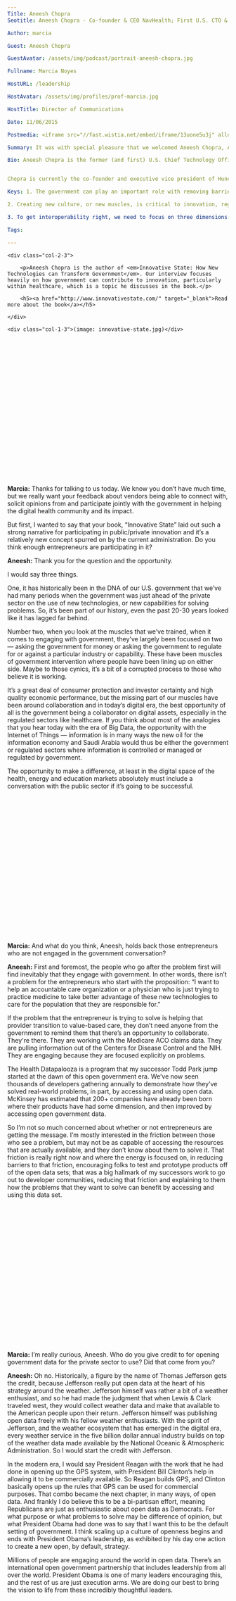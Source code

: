 ```yaml
---
Title: Aneesh Chopra
Seotitle: Aneesh Chopra - Co-founder & CEO NavHealth; First U.S. CTO & Former Virginia Sec. of Technology

Author: marcia

Guest: Aneesh Chopra

GuestAvatar: /assets/img/podcast/portrait-aneesh-chopra.jpg

Fullname: Marcia Noyes

HostURL: /leadership

HostAvatar: /assets/img/profiles/prof-marcia.jpg

HostTitle: Director of Communications

Date: 11/06/2015

Postmedia: <iframe src="//fast.wistia.net/embed/iframe/13uone5u3j" allowtransparency="true" frameborder="0" scrolling="no" class="wistia_embed" name="wistia_embed" allowfullscreen mozallowfullscreen webkitallowfullscreen oallowfullscreen msallowfullscreen width="500" height="318"></iframe><script src="//fast.wistia.net/assets/external/E-v1.js" async></script>

Summary: It was with special pleasure that we welcomed Aneesh Chopra, America's first Chief Technology Officer, for a quick discussion around how the government plays a role with healthcare innovation. We learned how the public and private sectors can play together, about the importance of creating new muscles, and the importance of demand for interoperability.

Bio: Aneesh Chopra is the former (and first) U.S. Chief Technology Officer. As an Assistant to the President, he designed the National Wireless Initiative, helped launch Startup America, and executed an "open innovation" strategy across the government built on private sector collaboration - opening up data, convening on standards and staffing "lean government startups." He is the author of the book, _Innovative State: How New Technologies can Transform Government_, focused on how we can tap entrepreneurial problem solvers to address challenges in health, energy and education markets among other public and regulated sectors.


Chopra is currently the co-founder and executive vice president of Hunch Analytics, a technology firm focused on improving the productivity of public and regulated sectors of the economy through data analytics. He serves as a Member of the Council on Virginia’s Future and is an inaugural Walter Shorenstein Media and Democracy Fellow at Harvard’s Kennedy School of Government. In 2011, Chopra was named to _Modern Healthcare's_ list of the 100 Most Influential People in Healthcare and in 2008, to _Government Technology_ magazine's Top 25 in their _Doers, Dreamers, and Drivers_ issue. Chopra earned his master's degree in public policy from Harvard University in 1997 and his bachelor's degree from The Johns Hopkins University in 1994.

Keys: 1. The government can play an important role with removing barriers to entry for entrepreneurs and the private sector.

2. Creating new culture, or new muscles, is critical to innovation, regardless if we're talking about the public or the private sector.

3. To get interoperability right, we need to focus on three dimensions: demand, culture, and technology.

Tags:

---
```

<div class="cf ctz-wang-top-ad">

	<div class="col-2-3">

		<p>Aneesh Chopra is the author of <em>Innovative State: How New Technologies can Transform Government</em>. Our interview focuses heavily on how government can contribute to innovation, particularly within healthcare, which is a topic he discusses in the book.</p>

		<h5><a href="http://www.innovativestate.com/" target="_blank">Read more about the book</a></h5>

	</div>

	<div class="col-1-3">(image: innovative-state.jpg)</div>
</div>

<script src="//fast.wistia.com/assets/external/E-v1.js" async></script>

<div class="wistia_embed wistia_async_eyo8xnnw3b" style="height:318px;width:500px"> </div>

**Marcia:** Thanks for talking to us today. We know you don’t have much time, but we really want your feedback about vendors being able to connect with, solicit opinions from and participate jointly with the government in helping the digital health community and its impact.

But first, I wanted to say that your book, “Innovative State” laid out such a strong narrative for participating in public/private innovation and it’s a relatively new concept spurred on by the current administration. Do you think enough entrepreneurs are participating in it?

**Aneesh:** Thank you for the question and the opportunity.

I would say three things.

One, it has historically been in the DNA of our U.S. government that we’ve had many periods when the government was just ahead of the private sector on the use of new technologies, or new capabilities for solving problems. So, it’s been part of our history, even the past 20-30 years looked like it has lagged far behind.

Number two, when you look at the muscles that we’ve trained, when it comes to engaging with government, they’ve largely been focused on two — asking the government for money or asking the government to regulate for or against a particular industry or capability. These have been muscles of government intervention where people have been lining up on either side. Maybe to those cynics, it’s a bit of a corrupted process to those who believe it is working.

It’s a great deal of consumer protection and investor certainty and high quality economic performance, but the missing part of our muscles have been around collaboration and in today’s digital era, the best opportunity of all is the government being a collaborator on digital assets, especially in the regulated sectors like healthcare. If you think about most of the analogies that you hear today with the era of Big Data, the opportunity with the Internet of Things — information is in many ways the new oil for the information economy and Saudi Arabia would thus be either the government or regulated sectors where information is controlled or managed or regulated by government.

The opportunity to make a difference, at least in the digital space of the health, energy and education markets absolutely must include a conversation with the public sector if it’s going to be successful.

<div class="wistia_embed wistia_async_zjlk50eoa0" style="height:318px;width:500px"> </div>

**Marcia:** And what do you think, Aneesh, holds back those entrepreneurs who are not engaged in the government conversation?

**Aneesh:** First and foremost, the people who go after the problem first will find inevitably that they engage with government. In other words, there isn’t a problem for the entrepreneurs who start with the proposition: “I want to help an accountable care organization or a physician who is just trying to practice medicine to take better advantage of these new technologies to care for the population that they are responsible for.”

If the problem that the entrepreneur is trying to solve is helping that provider transition to value-based care, they don’t need anyone from the government to remind them that there’s an opportunity to collaborate. They're there. They are working with the Medicare ACO claims data. They are pulling information out of the Centers for Disease Control and the NIH. They are engaging because they are focused explicitly on problems.

The Health Datapalooza is a program that my successor Todd Park jump started at the dawn of this open government era. We’ve now seen thousands of developers gathering annually to demonstrate how they’ve solved real-world problems, in part, by accessing and using open data. McKinsey has estimated that 200+ companies have already been born where their products have had some dimension, and then improved by accessing open government data.

So I’m not so much concerned about whether or not entrepreneurs are getting the message. I’m mostly interested in the friction between those who see a problem, but may not be as capable of accessing the resources that are actually available, and they don’t know about them to solve it. That friction is really right now and where the energy is focused on, in reducing barriers to that friction, encouraging folks to test and prototype products off of the open data sets; that was a big hallmark of my successors work to go out to developer communities, reducing that friction and explaining to them how the problems that they want to solve can benefit by accessing and using this data set.

<div class="wistia_embed wistia_async_zi2qis1wmy" style="height:318px;width:500px"> </div>

**Marcia:** I’m really curious, Aneesh. Who do you give credit to for opening government data for the private sector to use? Did that come from you?

**Aneesh:** Oh no. Historically, a figure by the name of Thomas Jefferson gets the credit, because Jefferson really put open data at the heart of his strategy around the weather. Jefferson himself was rather a bit of a weather enthusiast, and so he had made the judgment that when Lewis & Clark traveled west, they would collect weather data and make that available to the American people upon their return. Jefferson himself was publishing open data freely with his fellow weather enthusiasts. With the spirit of Jefferson, and the weather ecosystem that has emerged in the digital era, every weather service in the five billion dollar annual industry builds on top of the weather data made available by the National Oceanic & Atmospheric Administration. So I would start the credit with Jefferson.

In the modern era, I would say President Reagan with the work that he had done in opening up the GPS system, with President Bill Clinton’s help in allowing it to be commercially available. So Reagan builds GPS, and Clinton basically opens up the rules that GPS can be used for commercial purposes. That combo became the next chapter, in many ways, of open data. And frankly I do believe this to be a bi-partisan effort, meaning Republicans are just as enthusiastic about open data as Democrats. For what purpose or what problems to solve may be difference of opinion, but what President Obama had done was to say that I want this to be the default setting of government. I think scaling up a culture of openness begins and ends with President Obama’s leadership, as exhibited by his day one action to create a new open, by default, strategy.

Millions of people are engaging around the world in open data. There’s an international open government partnership that includes leadership from all over the world. President Obama is one of many leaders encouraging this, and the rest of us are just execution arms. We are doing our best to bring the vision to life from these incredibly thoughtful leaders.

<div class="wistia_embed wistia_async_xmw1vyq4w5" style="height:318px;width:500px"> </div>

**Marcia:** As I read your book, your example of the 1904 Boston Fire that left the city burning, it really illustrates what can happen when an industry or government doesn’t address compatibility or standardization issues and of course we have that issue today in healthcare. Companies like ours at Catalyze are bridging that gap between new technologies and providers, but what more do you think can be done in that regard?

**Aneesh:** In my view, interoperability has three dimensions:

1) Demand for it. Because of the shift in payment, today, three, five, eight percent of a provider’s income is tied to value-based or alternative payment models, where they are actually incentivized to go build up a larger portfolio of information about the patients they are responsible for. As that moves up as a share of their income, the demand from the delivery system for interoperability will grow. Today, it’s not absolutely necessary to be interoperable, if you are entirely fee-for-service, because it’s useful to reduce errors, but it’s not mission critical. The demand signal for this, I think, is tied very closely to the pace of payment reform, which has only been accelerating in the public sector, now that Secretary Burwell has said that she wants 50 percent of all Medicare payments through alternative payment models by 2018. So that's number one.

2) Cultural. Today, when you and I walk into the Gap and buy something, the clerk hands us a copy of our receipt. There’s a sign on the wall that says, “Tell us if the clerk didn’t give you a copy of your receipt.” The default in retail is: information is shared. Unfortunately, we’ve seen a culture where by and large that’s not the default. You discharge out of a hospital and you’re supposed to get a discharge plan. It’s supposed to be made available to you in electronic form. Yet, two-thirds of hospitals in America publicly reported in Stage 1 Meaningful Use that not a single patient requested an electronic copy of that care plan. Is that because the patients don’t want it? Or is that because the culture is not yet attuned to the notion, like at the Gap, where you get that copy on your way out the door by default? In my humble argument, that’s more of a cultural issue than anything else.

3) Last but not least is a technical matter. We have been grappling with the technical standards in interoperability for many years and we’ve largely been building our interoperability strategy around documents. Can I assemble a digital version of a manila folder and ship that across the delivery system? Largely that’s a  use case of a patient being in front of me, so I quickly grab all the information about their history so I don’t make any mistakes and I can close any care gaps. That’s an interesting problem and we’ve made a great deal of progress in moving those documents around, both on the privacy, security and technical side. But for the apps ecosystem that we all envision emerging, and what I hope Catalyze and others will bring to life , we need access to discrete data. We want to reduce the friction of having to convert information to documents and then parse those documents back into information. We loose a lot in that translation step. So, HL7/FHIR gives us the opportunity to leapfrog this document exchange era and move into the discrete data exchange era. More importantly, regulation has already started to define it. Just because I can transmit discrete data doesn’t mean that we mean the same thing when it’s transmitted. So at a minimum, a meds list in a Meaningful Use Stage 2 certified EHR will be the same as a meds list from another vendor in Stage 2 certified EHR, because they both agree to transform that data at the edge to comply with the RxNorm standards, so that when they share, it’s in a common language. This notion of moving to discrete data and on standardized content — this is the step that we are taking and I think the final hurdle on the technology front is regulating that there is one person who has the right to that data, end of story, and that’s the patient. So Meaningful Use Stage 3 just went final and basically said that the patient deserves the choice of whatever API endpoint that they choose — the app of their choice that can consume that FHIR API on that standardized common data set. And that’s where we are today and why I’m so excited that for the first time we can have plug-and-play apps as part of this ecosystem.

<div class="wistia_embed wistia_async_6qhtpmpci6" style="height:318px;width:500px"> </div>

**Marcia:** I think the key takeaway from your book is the promise that information is becoming more connected between private sector and the government and by doing so it will make it much more efficient for all those who depend upon the government for a better America. As you look back on the legacy that you left as the first U.S. Chief of Technology, and then with your successor Todd Park and later Megan Smith, what are you most proud of?

**Aneesh:** For me, I’m most proud that Todd took the job after me, because I love that man like a brother, and I think he has taken the capacities of this country to the next level. So that’s my narrow proudest accomplishment was recruiting Todd.

But more broadly, I’m most proud that we brought to life what the President stood for in opening the government up by default. We really had to tackle the cultural and policy challenges as we moved toward the era of open connected APIs, cloud first, mobile first, etc. These technologies are certainly coming online faster and better, and they are being deployed in ways that we expected them to, whether it be in the recovery of healthcare.gov, or in some of the lean startup activities that we prototyped in the first term.

I’m most proud that we’ve set a new culture and created new muscle in the problem-solving gym, which says that if you want to tackle an issue in the 21st century, yes, you might want to look to regulate; yes, you might want the government to fund or operationalize something, but you might equally look to the government to play that convening role. To think about more data sets that may be available, either that are not public today but could be, or those that are available but not in machine readable form, or for the government to play a role as a Switzerland or convener on standards that lower barriers to interoperability and foster more collaboration, or even running government programs themselves more like a lean startup, which is now the new default.

Last but certainly not least, tapping into the expertise of the American people through challenges and prizes so we don’t rely on the same beltway bandits to solve every problem that the government puts out on the technology domain. We allow people in all walks of life and every corner of the country to participate by visiting [challenge.gov]("http://challenge.gov"). I think these muscles — we started them in the first term, under the President’s leadership and we’ve seen them scale up with Todd and Megan. I don’t really want to put too much emphasis on us, meaning this CTO role; we are just a mechanism by which this capability is being brought to life. It’s the tens of thousands of government employees, every single day that are using these new policy muscles to solve problems. That’s what is exciting me —since this movement has been born, it’s not turning back, no matter who is elected in the next cycle, no matter where you go around the world; this is a new muscle that will be part of our problem solving tool kit and I’m proud to have played a modest role in bringing it to life.

<div class="wistia_embed wistia_async_7qadzi457l" style="height:318px;width:500px"> </div>

**Marcia:** For those entrepreneurs that don’t speak the language of government, how would you encourage them to participate and make their voices heard and technologies seen?

**Aneesh:** First and foremost, visit [healthdata.gov]("https://healthcare.gov") and explore all the opportunities to incorporate new resources to make your products better. This is not a charitable endeavor; this is product development. If you are blind to the data assets that can be used to make your product better, you are missing the boat in serving the needs of your customers, especially in healthcare. Put your product development muscle on and think of this as an input, as any other input.

For number two, I do believe that this mystical idea that Washington works by lobbyist and insiders can be demystified by the notion that engineers who are capable of contributing a little bit of their time — three, six, nine months a year — either to work in the government as Presidential Innovation Fellows, or collaborating with the government in specific areas like Arien Malec and RelayHealth, who took a leave of absence to develop effectively safe, secure email standards by direct protocol. He came in as a Switzerland voice to solve a very specific problem with not a lot of lobbying, power and other kind of political experience. That’s the idea: Product developers should not miss out on the opportunity and individuals who feel like they have a voice to say how our country should be run can now participate through all these vehicles. We’re just getting started, so I would say, pay attention to the opportunity.

**Marcia:** Thank you so much. We know you have a hard stop. We thank you so much for participating in this Innovation Series and we love your responses. Everybody go get the book “Innovative State.”

**Aneesh:** Alright! Thank you very much for that. Have a great day.

